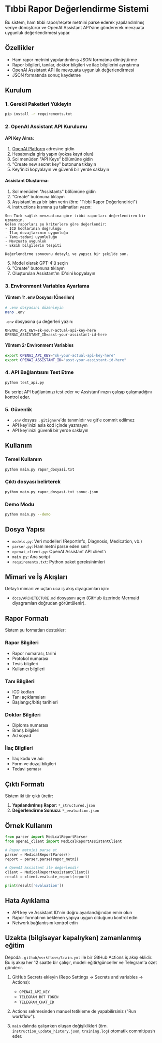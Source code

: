 # Tıbbi Rapor Değerlendirme Sistemi

Bu sistem, ham tıbbi rapor/reçete metnini parse ederek yapılandırılmış veriye dönüştürür ve OpenAI Assistant API'sine göndererek mevzuata uygunluk değerlendirmesi yapar.

## Özellikler

- Ham rapor metnini yapılandırılmış JSON formatına dönüştürme
- Rapor bilgileri, tanılar, doktor bilgileri ve ilaç bilgilerini ayrıştırma
- OpenAI Assistant API ile mevzuata uygunluk değerlendirmesi
- JSON formatında sonuç kaydetme

## Kurulum

### 1. Gerekli Paketleri Yükleyin
```bash
pip install -r requirements.txt
```

### 2. OpenAI Assistant API Kurulumu

#### API Key Alma:
1. [OpenAI Platform](https://platform.openai.com/) adresine gidin
2. Hesabınızla giriş yapın (yoksa kayıt olun)
3. Sol menüden "API Keys" bölümüne gidin
4. "Create new secret key" butonuna tıklayın
5. Key'inizi kopyalayın ve güvenli bir yerde saklayın

#### Assistant Oluşturma:
1. Sol menüden "Assistants" bölümüne gidin
2. "Create" butonuna tıklayın
3. Assistant'ınıza bir isim verin (örn: "Tıbbi Rapor Değerlendirici")
4. Instructions kısmına şu talimatları yazın:
```
Sen Türk sağlık mevzuatına göre tıbbi raporları değerlendiren bir uzmansın. 
Gelen raporları şu kriterlere göre değerlendir:
- ICD kodlarının doğruluğu
- İlaç dozajlarının uygunluğu
- Tanı-tedavi uyumluluğu
- Mevzuata uygunluk
- Eksik bilgilerin tespiti

Değerlendirme sonucunu detaylı ve yapıcı bir şekilde sun.
```
5. Model olarak GPT-4'ü seçin
6. "Create" butonuna tıklayın
7. Oluşturulan Assistant'ın ID'sini kopyalayın

### 3. Environment Variables Ayarlama

#### Yöntem 1: .env Dosyası (Önerilen)
```bash
# .env dosyasını düzenleyin
nano .env
```

`.env` dosyasına şu değerleri yazın:
```
OPENAI_API_KEY=sk-your-actual-api-key-here
OPENAI_ASSISTANT_ID=asst-your-assistant-id-here
```

#### Yöntem 2: Environment Variables
```bash
export OPENAI_API_KEY="sk-your-actual-api-key-here"
export OPENAI_ASSISTANT_ID="asst-your-assistant-id-here"
```

### 4. API Bağlantısını Test Etme
```bash
python test_api.py
```

Bu script API bağlantınızı test eder ve Assistant'ınızın çalışıp çalışmadığını kontrol eder.

### 5. Güvenlik
- `.env` dosyası `.gitignore`'da tanımlıdır ve git'e commit edilmez
- API key'inizi asla kod içinde yazmayın
- API key'inizi güvenli bir yerde saklayın

## Kullanım

### Temel Kullanım
```bash
python main.py rapor_dosyasi.txt
```

### Çıktı dosyası belirterek
```bash
python main.py rapor_dosyasi.txt sonuc.json
```

### Demo Modu
```bash
python main.py --demo
```

## Dosya Yapısı

- `models.py`: Veri modelleri (ReportInfo, Diagnosis, Medication, vb.)
- `parser.py`: Ham metni parse eden sınıf
- `openai_client.py`: OpenAI Assistant API client'ı
- `main.py`: Ana script
- `requirements.txt`: Python paket gereksinimleri

## Mimari ve İş Akışları

Detaylı mimari ve uçtan uca iş akış diyagramları için:

- `docs/ARCHITECTURE.md` dosyasını açın (GitHub üzerinde Mermaid diyagramları doğrudan görüntülenir).

## Rapor Formatı

Sistem şu formatları destekler:

### Rapor Bilgileri
- Rapor numarası, tarihi
- Protokol numarası
- Tesis bilgileri
- Kullanıcı bilgileri

### Tanı Bilgileri
- ICD kodları
- Tanı açıklamaları
- Başlangıç/bitiş tarihleri

### Doktor Bilgileri
- Diploma numarası
- Branş bilgileri
- Ad soyad

### İlaç Bilgileri
- İlaç kodu ve adı
- Form ve dozaj bilgileri
- Tedavi şeması

## Çıktı Formatı

Sistem iki tür çıktı üretir:

1. **Yapılandırılmış Rapor**: `*_structured.json`
2. **Değerlendirme Sonucu**: `*_evaluation.json`

## Örnek Kullanım

```python
from parser import MedicalReportParser
from openai_client import MedicalReportAssistantClient

# Rapor metnini parse et
parser = MedicalReportParser()
report = parser.parse(rapor_metni)

# OpenAI Assistant ile değerlendir
client = MedicalReportAssistantClient()
result = client.evaluate_report(report)

print(result['evaluation'])
```

## Hata Ayıklama

- API key ve Assistant ID'nin doğru ayarlandığından emin olun
- Rapor formatının beklenen yapıya uygun olduğunu kontrol edin
- Network bağlantısını kontrol edin

## Uzakta (bilgisayar kapalıyken) zamanlanmış eğitim

Depoda `.github/workflows/train.yml` ile bir GitHub Actions iş akışı eklidir. Bu iş akışı her 12 saatte bir çalışır, modeli eğitir/günceller ve Telegram'a özet gönderir.

1) GitHub Secrets ekleyin (Repo Settings → Secrets and variables → Actions):
   - `OPENAI_API_KEY`
   - `TELEGRAM_BOT_TOKEN`
   - `TELEGRAM_CHAT_ID`

2) Actions sekmesinden manuel tetikleme de yapabilirsiniz ("Run workflow").

3) `main` dalında çalışırken oluşan değişiklikleri (örn. `instruction_update_history.json`, `training.log`) otomatik commit/push eder.
